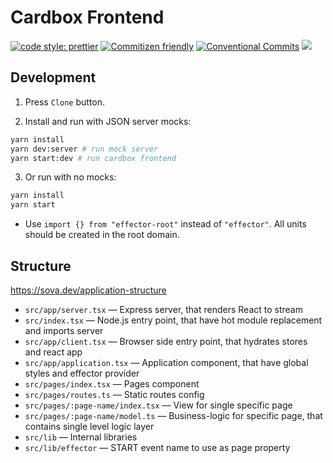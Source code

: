 # Cardbox Frontend

[![code style: prettier](https://img.shields.io/badge/code_style-prettier-ff69b4.svg)](http://prettier.io) [![Commitizen friendly](https://img.shields.io/badge/commitizen-friendly-brightgreen.svg)](http://commitizen.github.io/cz-cli/) [![Conventional Commits](https://img.shields.io/badge/Conventional%20Commits-1.0.0-yellow.svg)](https://conventionalcommits.org) [![](https://img.shields.io/badge/feature/slices-1.0-blue)](https://featureslices.dev/v1.0)

## Development

1. Press `Clone` button.

2. Install and run with JSON server mocks:

```bash
yarn install
yarn dev:server # run mock server
yarn start:dev # run cardbox frontend
```

3. Or run with no mocks:

```bash
yarn install
yarn start
```

- Use `import {} from "effector-root"` instead of `"effector"`. All units should be created in the root domain.

## Structure

https://sova.dev/application-structure

- `src/app/server.tsx` — Express server, that renders React to stream
- `src/index.tsx` — Node.js entry point, that have hot module replacement and imports server
- `src/app/client.tsx` — Browser side entry point, that hydrates stores and react app
- `src/app/application.tsx` — Application component, that have global styles and effector provider
- `src/pages/index.tsx` — Pages component
- `src/pages/routes.ts` — Static routes config
- `src/pages/:page-name/index.tsx` — View for single specific page
- `src/pages/:page-name/model.ts` — Business-logic for specific page, that contains single level logic layer
- `src/lib` — Internal libraries
- `src/lib/effector` — START event name to use as page property
